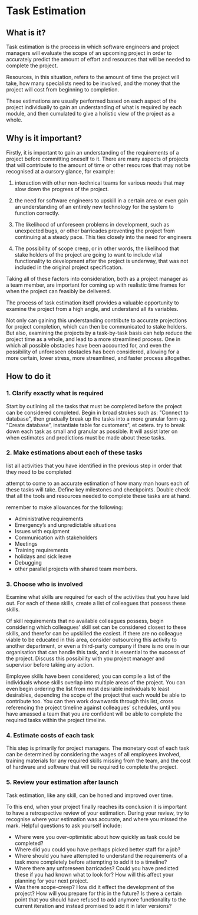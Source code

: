 # Task Estimation

## What is it?
Task estimation is the process in which software engineers and project managers will evaluate the scope of an upcoming project in order to accurately predict the amount of effort and resources that will be needed to complete the project.

Resources, in this situation, refers to the amount of time the project will take, how many specialists need to be involved, and the money that the project will cost from beginning to completion.

These estimations are usually performed based on each aspect of the project individually to gain an understanding of what is required by each module, and then cumulated to give a holistic view of the project as a whole.

## Why is it important?
Firstly, it is important to gain an understanding of the requirements of a project before committing oneself to it. There are many aspects of projects that will contribute to the amount of time or other resources that may not be recognised at a cursory glance, for example:

1. interaction with other non-technical teams for various needs that may slow down the progress of the project.

2. the need for software engineers to upskill in a certain area or even gain an understanding of an entirely new technology for the system to function correctly.

3. The likelihood of unforeseen problems in development, such as unexpected bugs, or other barricades preventing the project from continuing at a steady pace. This ties closely into the need for engineers

4. The possibility of scope creep, or in other words, the likelihood that stake holders of the project are going to want to include vital functionality to development after the project is underway, that was not included in the original project specification.

Taking all of these factors into consideration, both as a project manager as a team member, are important for coming up with realistic time frames for when the project can feasibly be delivered.

The process of task estimation itself provides a valuable opportunity to examine the project from a high angle, and understand all its variables.

Not only can gaining this understanding contribute to accurate projections for project completion, which can then be communicated to stake holders. But also, examining the projects by a task-by-task basis can help reduce the project time as a whole, and lead to a more streamlined process. One in which all possible obstacles have been accounted for, and even the possibility of unforeseen obstacles has been considered, allowing for a more certain, lower stress, more streamlined, and faster process altogether.

## How to do it

### 1. Clarify exactly what is required

Start by outlining all the tasks that must be completed before the project can be considered completed. Begin in broad strokes such as: "Connect to database", then gradually break up the tasks into a more granular form eg. "Create database”, instantiate table for customers", et cetera. try to break down each task as small and granular as possible. It will assist later on when estimates and predictions must be made about these tasks.

### 2. Make estimations about each of these tasks

list all activities that you have identified in the previous step in order that they need to be completed

attempt to come to an accurate estimation of how many man hours each of these tasks will take. Define key milestones and checkpoints. Double check that all the tools and resources needed to complete these tasks are at hand.

remember to make allowances for the following:

* Administrative requirements
* Emergency’s and unpredictable situations
* Issues with equipment
* Communication with stakeholders
* Meetings
* Training requirements
* holidays and sick leave
* Debugging
* other parallel projects with shared team members.

### 3. Choose who is involved

Examine what skills are required for each of the activities that you have laid out. For each of these skills, create a list of colleagues that possess these skills.

Of skill requirements that no available colleagues possess, begin considering which colleagues’ skill set can be considered closest to these skills, and therefor can be upskilled the easiest. if there are no colleague viable to be educated in this area, consider outsourcing this activity to another department, or even a third-party company if there is no one in our organisation that can handle this task, and it is essential to the success of the project. Discuss this possibility with you project manager and supervisor before taking any action.

Employee skills have been considered; you can compile a list of the individuals whose skills overlap into multiple areas of the project. You can even begin ordering the list from most desirable individuals to least desirables, depending the scope of the project that each would be able to contribute too. You can then work downwards through this list, cross referencing the project timeline against colleagues’ schedules, until you have amassed a team that you are confident will be able to complete the required tasks within the project timeline.

### 4. Estimate costs of each task

This step is primarily for project managers.
The monetary cost of each task can be determined by considering the wages of all employees involved, training materials for any required skills missing from the team, and the cost of hardware and software that will be required to complete the project.

### 5. Review your estimation after launch

Task estimation, like any skill, can be honed and improved over time. 

To this end, when your project finally reaches its conclusion it is important to have a retrospective review of your estimation. During your review, try to recognise where your estimation was accurate, and where you missed the mark. Helpful questions to ask yourself include:

* Where were you over-optimistic about how quickly as task could be completed?
* Where did you could you have perhaps picked better staff for a job?
* Where should you have attempted to understand the requirements of a task more completely before attempting to add it to a timeline?
* Where there any unforeseen barricades? Could you have predicted these if you had known what to look for? How will this affect your planning for your next project.
* Was there scope-creep? How did it effect the development of the project? How will you prepare for this in the future? Is there a certain point that you should have refused to add anymore functionality to the current iteration and instead promised to add it in later versions?
